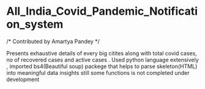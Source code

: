 # All_India_Covid_Pandemic_Notification_system
/* Contributed by Amartya Pandey */

Presents exhaustive details of every big citites along with total covid cases, no of recovered cases and active cases . Used python language extensively , 
imported bs4(Beautiful soup) packege that helps to parse skeleton(HTML) into meaningful data insights
still some functions is not completed under development
